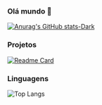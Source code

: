 ### Olá mundo 👋
[![Anurag's GitHub stats-Dark](https://github-readme-stats.vercel.app/api?username=felipesetup&show_icons=true&theme=dark#gh-dark-mode-only)](https://github.com/anuraghazra/github-readme-stats#gh-dark-mode-only)

### Projetos
[![Readme Card](https://github-readme-stats.vercel.app/api/pin/?username=felipesetup&repo=TikTok&theme=radical)](https://github.com/anuraghazra/github-readme-stats)

### Linguagens
![Top Langs](https://github-readme-stats.vercel.app/api/top-langs/?username=felipesetup&layout=compact&theme=radical)

